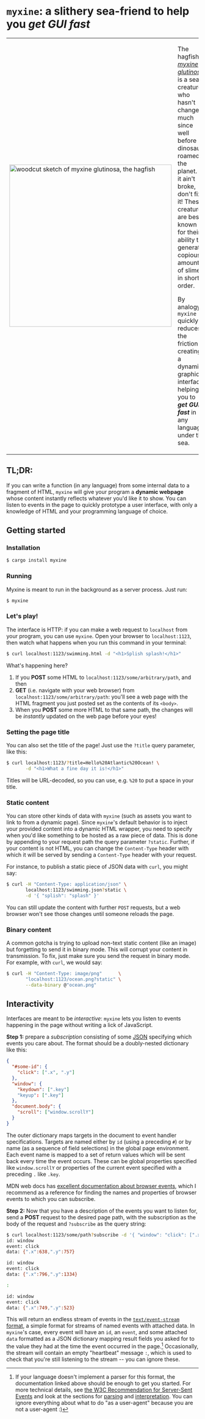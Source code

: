 # `myxine`: a slithery sea-friend to help you _get GUI fast_

<table style="border: 0">
<tr style="border: 0">
  <td width="40%" style="border: 0">
    <img src="/images/myxine_glutinosa.png" target="_blank" width="425px" alt="woodcut sketch of myxine glutinosa, the hagfish">
  </td>
  <td style="border: 0">
    <p>The hagfish, <a href="https://en.wikipedia.org/wiki/Hagfish"><i>myxine glutinosa</i></a>, is a sea creature who hasn't changed much since well before dinosaurs roamed the planet. If it ain't broke, don't fix it! These creatures are best known for their ability to generate copious amounts of slime in short order.</p/>
    <p>By analogy, <code>myxine</code> quickly reduces the friction in creating a dynamic graphical interface, helping you to <b><i>get GUI fast</i></b> in any language under the sea.</p>
  </td>
</tr>
</table>

## TL;DR:

If you can write a function (in any language) from some internal data to a
fragment of HTML, `myxine` will give your program a **dynamic webpage** whose
content instantly reflects whatever you'd like it to show. You can listen to
events in the page to quickly prototype a user interface, with only a knowledge
of HTML and your programming language of choice.

## Getting started

### Installation

```bash
$ cargo install myxine
```

### Running

Myxine is meant to run in the background as a server process. Just run:

```bash
$ myxine
```

### Let's play!

The interface is HTTP: if you can make a web request to `localhost` from your
program, you can use `myxine`. Open your browser to `localhost:1123`, then watch
what happens when you run this command in your terminal:

```bash
$ curl localhost:1123/swimming.html -d "<h1>Splish splash!</h1>"
```

What's happening here?

1. If you **POST** some HTML to `localhost:1123/some/arbitrary/path`, and then
2. **GET** (i.e. navigate with your web browser) from
   `localhost:1123/some/arbitrary/path`: you'll see a web page with the HTML
   fragment you just posted set as the contents of its `<body>`.
3. When you **POST** some more HTML to that same path, the changes will be
   _instantly_ updated on the web page before your eyes!

### Setting the page title

You can also set the title of the page! Just use the `?title` query parameter,
like this:

```bash
$ curl localhost:1123/?title=Hello%20Atlantic%20Ocean! \
       -d "<h1>What a fine day it is!</h1>"
```

Titles will be URL-decoded, so you can use, e.g. `%20` to put a space in your title.

### Static content

You can store other kinds of data with `myxine` (such as assets you want to link
to from a dynamic page). Since `myxine`'s default behavior is to inject your
provided content into a dynamic HTML wrapper, you need to specify when you'd
like something to be hosted as a raw piece of data. This is done by appending to
your request path the query parameter `?static`. Further, if your content
is not HTML, you can change the `Content-Type` header with which it will be
served by sending a `Content-Type` header with your request.

For instance, to publish a static piece of JSON data with `curl`, you might say:

```bash
$ curl -H "Content-Type: application/json" \
       localhost:1123/swimming.json?static \
       -d '{ "splish": "splash" }'
```

You can still update the content with further `POST` requests, but a web browser
won't see those changes until someone reloads the page.

### Binary content

A common gotcha is trying to upload non-text static content (like an image) but
forgetting to send it in binary mode. This will corrupt your content in
transmission. To fix, just make sure you send the request in binary mode. For
example, with `curl`, we would say:

```bash
$ curl -H "Content-Type: image/png"      \
       "localhost:1123/ocean.png?static" \
       --data-binary @"ocean.png"
```

## Interactivity

Interfaces are meant to be *interactive*: `myxine` lets you listen to events
happening in the page without writing a lick of JavaScript.

**Step 1:** prepare a *subscription* consisting of some
[JSON](https://www.json.org/) specifying which events you care about. The format
should be a doubly-nested dictionary like this:

```json
{
  "#some-id": {
    "click": [".x", ".y"]
  },
  "window": {
    "keydown": [".key"]
    "keyup": [".key"]
  },
  "document.body": {
    "scroll": ["window.scrollY"]
  }
}
```

The outer dictionary maps targets in the document to event handler
specifications. Targets are named either by `id` (using a preceding `#`) or by
name (as a sequence of field selections) in the global page environment. Each
event name is mapped to a set of return values which will be sent back every
time the event occurs. These can be global properties specified like
`window.scrollY` or properties of the current event specified with a preceding
`.` like `.key`.

MDN web docs has [excellent documentation about browser
events](https://developer.mozilla.org/en-US/docs/Web/Events), which I recommend
as a reference for finding the names and properties of browser events to which
you can subscribe.

**Step 2:** Now that you have a description of the events you want to listen
for, send a **POST** request to the desired page path, with the subscription as
the body of the request and `?subscribe` as the query string:

```bash
$ curl localhost:1123/some/path?subscribe -d '{ "window": "click": [".x", ".y"] }'
id: window
event: click
data: {".x":638,".y":757}

id: window
event: click
data: {".x":796,".y":1334}

:

id: window
event: click
data: {".x":749,".y":523}
```

This will return an endless stream of events in the [`text/event-stream`
format](https://developer.mozilla.org/en-US/docs/Web/API/Server-sent_events/Using_server-sent_events#Event_stream_format),
a simple format for streams of named events with attached data. In `myxine`'s
case, every event will have an `id`, an `event`, and some attached `data`
formatted as a JSON dictionary mapping result fields you asked for to the value
they had at the time the event occurred in the page.[^1] Occasionally, the
stream will contain an empty "heartbeat" message `:`, which is used to check
that you're still listening to the stream -- you can ignore these.

[^1]: If your language doesn't implement a parser for this format, the
      documentation linked above should be enough to get you started. For more
      technical details, see [the W3C Recommendation for Server-Sent
      Events](https://www.w3.org/TR/eventsource/) and look at the sections for
      [parsing](https://www.w3.org/TR/eventsource/#parsing-an-event-stream) and
      [interpretation](https://www.w3.org/TR/eventsource/#event-stream-interpretation).
      You can ignore everything about what to do "as a user-agent" because you
      are not a user-agent :)
